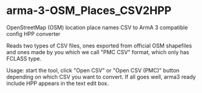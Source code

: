 # arma-3-OSM_Places_CSV2HPP

OpenStreetMap (OSM) location place names CSV to ArmA 3 compatible config HPP converter

Reads two types of CSV files, ones exported from official OSM shapefiles and ones made by you which we call "PMC CSV" format, which only has FCLASS type.

Usage: start the tool, click "Open CSV" or "Open CSV (PMC)" button depending on which CSV you want to convert. If all goes well, arma3 ready include HPP appears in the text edit box.
